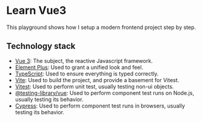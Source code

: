 # Learn Vue3

This playground shows how I setup a modern frontend project step by step.

## Technology stack

+ [Vue 3](https://github.com/vuejs/core): The subject, the reactive Javascript framework.
+ [Element Plus](https://github.com/element-plus/element-plus): Used to grant a unified look and feel.
+ [TypeScript](https://github.com/microsoft/TypeScript): Used to ensure everything is typed correctly.
+ [Vite](https://github.com/vitejs/vite): Used to build the project, and provide a basement for Vitest.
+ [Vitest](https://github.com/vitest-dev/vitest): Used to perform unit test, usually testing non-ui objects.
+ [@testing-library/vue](https://github.com/testing-library/vue-testing-library): Used to perform component test runs on Node.js, usually testing its behavior.
+ [Cypress](https://github.com/cypress-io/cypress): Used to perform component test runs in browsers, usually testing its behavior.
